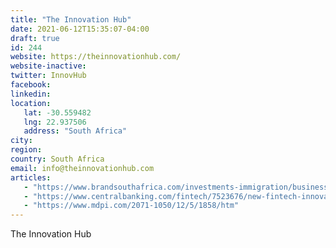 ```yaml
---
title: "The Innovation Hub"
date: 2021-06-12T15:35:07-04:00
draft: true
id: 244
website: https://theinnovationhub.com/
website-inactive: 
twitter: InnovHub
facebook: 
linkedin: 
location: 
   lat: -30.559482
   lng: 22.937506
   address: "South Africa"
city: 
region: 
country: South Africa
email: info@theinnovationhub.com
articles:
   - "https://www.brandsouthafrica.com/investments-immigration/business/trends/innovations/innovationhub"
   - "https://www.centralbanking.com/fintech/7523676/new-fintech-innovation-hub-goes-live-in-south-africa"
   - "https://www.mdpi.com/2071-1050/12/5/1858/htm"
---
```

The Innovation Hub 
